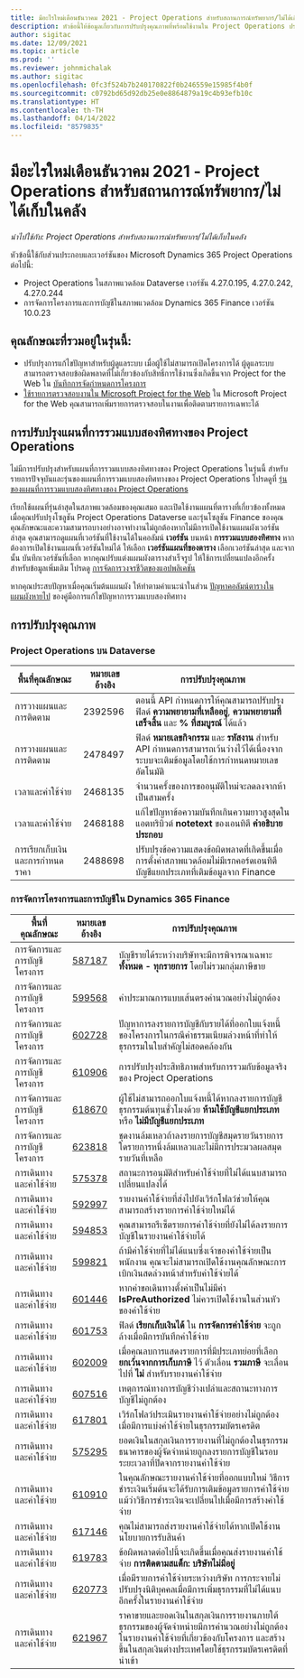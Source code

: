 ```yaml
---
title: มีอะไรใหม่เดือนธันวาคม 2021 - Project Operations สำหรับสถานการณ์ทรัพยากร/ไม่ได้เก็บในคลัง
description: หัวข้อนี้ให้ข้อมูลเกี่ยวกับการปรับปรุงคุณภาพที่พร้อมใช้งานใน Project Operations ประจำเดือนธันวาคม 2021 สำหรับสถานการณ์ทรัพยากร/ไม่ได้เก็บในคลัง
author: sigitac
ms.date: 12/09/2021
ms.topic: article
ms.prod: ''
ms.reviewer: johnmichalak
ms.author: sigitac
ms.openlocfilehash: 0fc3f524b7b240170822f0b246559e15985f4b0f
ms.sourcegitcommit: c0792bd65d92db25e0e8864879a19c4b93efb10c
ms.translationtype: HT
ms.contentlocale: th-TH
ms.lasthandoff: 04/14/2022
ms.locfileid: "8579835"
---
```

# <a name="whats-new-december-2021---project-operations-for-resourcenon-stocked-based-scenarios"></a>มีอะไรใหม่เดือนธันวาคม 2021 - Project Operations สำหรับสถานการณ์ทรัพยากร/ไม่ได้เก็บในคลัง

*นำไปใช้กับ: Project Operations สำหรับสถานการณ์ทรัพยากร/ไม่ได้เก็บในคลัง*

หัวข้อนี้ใช้กับส่วนประกอบและเวอร์ชันของ Microsoft Dynamics 365 Project Operations ต่อไปนี้:

- Project Operations ในสภาพแวดล้อม Dataverse เวอร์ชัน 4.27.0.195, 4.27.0.242, 4.27.0.244
- การจัดการโครงการและการบัญชีในสภาพแวดล้อม Dynamics 365 Finance เวอร์ชัน 10.0.23

## <a name="features-included-in-this-release"></a>คุณลักษณะที่รวมอยู่ในรุ่นนี้:

- ปรับปรุงการแก้ไขปัญหาสำหรับผู้ดูแลระบบ เมื่อผู้ใช้ไม่สามารถเปิดโครงการได้ ผู้ดูแลระบบสามารถตรวจสอบข้อผิดพลาดที่ไม่เกี่ยวข้องกับสิทธิ์การใช้งานซึ่งเกิดขึ้นจาก Project for the Web ใน [บันทึกการจัดกำหนดการโครงการ](../project-management/schedule-api-logs.md)
- [ใช้รายการตรวจสอบงานใน Microsoft Project for the Web](https://support.microsoft.com/office/use-task-checklists-in-microsoft-project-for-the-web-c69bcf73-5c75-4ad3-9893-6d6f92360e9c) ใน Microsoft Project for the Web คุณสามารถเพิ่มรายการตรวจสอบในงานเพื่อติดตามรายการเฉพาะได้

## <a name="project-operations-dual-write-maps-updates"></a>การปรับปรุงแผนที่การรวมแบบสองทิศทางของ Project Operations

ไม่มีการปรับปรุงสำหรับแผนที่การรวมแบบสองทิศทางของ Project Operations ในรุ่นนี้ สำหรับรายการปัจจุบันและรุ่นของแผนที่การรวมแบบสองทิศทางของ Project Operations โปรดดูที่ [รุ่นของแผนที่การรวมแบบสองทิศทางของ Project Operations](../environment/resource-dual-write-maps.md)

เรียกใช้แผนที่รุ่นล่าสุดในสภาพแวดล้อมของคุณเสมอ และเปิดใช้งานแผนที่ตารางที่เกี่ยวข้องทั้งหมดเมื่อคุณปรับปรุงโซลูชัน Project Operations Dataverse และรุ่นโซลูชัน Finance ของคุณ คุณลักษณะและความสามารถบางอย่างอาจทำงานไม่ถูกต้องหากไม่มีการเปิดใช้งานแผนผังเวอร์ชันล่าสุด คุณสามารถดูแผนที่เวอร์ชันที่ใช้งานได้ในคอลัมน์ **เวอร์ชัน** บนหน้า **การรวมแบบสองทิศทาง** หากต้องการเปิดใช้งานแผนที่เวอร์ชันใหม่ได้ ให้เลือก **เวอร์ชันแผนที่ของตาราง** เลือกเวอร์ชันล่าสุด และจากนั้น บันทึกเวอร์ชันที่เลือก หากคุณปรับแต่งแผนผังตารางสำเร็จรูป ให้ใช้การเปลี่ยนแปลงอีกครั้ง สำหรับข้อมูลเพิ่มเติม โปรดดู [การจัดการวงจรชีวิตของแอปพลิเคชัน](/dynamics365/fin-ops-core/dev-itpro/data-entities/dual-write/app-lifecycle-management)

หากคุณประสบปัญหาเมื่อคุณเริ่มต้นแผนผัง ให้ทำตามคำแนะนำในส่วน [ปัญหาคอลัมน์ตารางในแผนผังหายไป](/dynamics365/fin-ops-core/dev-itpro/data-entities/dual-write/dual-write-troubleshooting-finops-upgrades#missing-table-columns-issue-on-maps) ของคู่มือการแก้ไขปัญหาการรวมแบบสองทิศทาง

## <a name="quality-updates"></a>การปรับปรุงคุณภาพ

### <a name="project-operations-on-dataverse"></a>Project Operations บน Dataverse

| **พื้นที่คุณลักษณะ** | **หมายเลขอ้างอิง** | **การปรับปรุงคุณภาพ** |
| --- | --- | --- |
| การวางแผนและการติดตาม | 2392596 | ตอนนี้ API กำหนดการให้คุณสามารถปรับปรุงฟิลด์ **ความพยายามที่เหลืออยู่**, **ความพยายามที่เสร็จสิ้น** และ **% ที่สมบูรณ์** ได้แล้ว |
| การวางแผนและการติดตาม | 2478497 | ฟิลด์ **หมายเลขกิจกรรม** และ **รหัสงาน** สำหรับ API กำหนดการสามารถเว้นว่างไว้ได้เนื่องจากระบบจะเติมข้อมูลโดยใช้การกำหนดหมายเลขอัตโนมัติ|
| เวลาและค่าใช้จ่าย | 2468135 | จำนวนครั้งของการขออนุมัติใหม่จะลดลงจากห้าเป็นสามครั้ง |
| เวลาและค่าใช้จ่าย | 2468188 | แก้ไขปัญหาข้อความบันทึกเกินความยาวสูงสุดในแอตทริบิวต์ **notetext** ของเอนทิตี **คำอธิบายประกอบ** |
| การเรียกเก็บเงินและการกำหนดราคา | 2488698 | ปรับปรุงข้อความแสดงข้อผิดพลาดที่เกิดขึ้นเมื่อการตั้งค่าสภาพแวดล้อมไม่มีเรกคอร์ดเอนทิตีบัญชีแยกประเภทที่เติมข้อมูลจาก Finance |

### <a name="project-management-and-accounting-on-dynamics-365-finance"></a>การจัดการโครงการและการบัญชีใน Dynamics 365 Finance

| **พื้นที่คุณลักษณะ** | **หมายเลขอ้างอิง** | **การปรับปรุงคุณภาพ** |
| --- | --- | --- |
| การจัดการและการบัญชีโครงการ | [587187](https://nam06.safelinks.protection.outlook.com/?url=https:%2F%2Ffix.lcs.dynamics.com%2FIssue%2FDetails%2F?bugId%3D587187&amp;data=04%7C01%7Cjespers%40microsoft.com%7Cc1d2484c411149f3a93708d9a8583e14%7C72f988bf86f141af91ab2d7cd011db47%7C1%7C0%7C637725919225501421%7CUnknown%7CTWFpbGZsb3d8eyJWIjoiMC4wLjAwMDAiLCJQIjoiV2luMzIiLCJBTiI6Ik1haWwiLCJXVCI6Mn0%3D%7C3000&amp;sdata=qpKECMgKZe9sHGVZUhBxs%2F4ou3fXIiFFg2amMTJ6t9U%3D&amp;reserved=0) | บัญชีรายได้ระหว่างบริษัทจะมีการพิจารณาเฉพาะ **ทั้งหมด - ทุกรายการ** โดยไม่รวมกลุ่มภาษีขาย |
| การจัดการและการบัญชีโครงการ | [599568](https://nam06.safelinks.protection.outlook.com/?url=https:%2F%2Ffix.lcs.dynamics.com%2FIssue%2FDetails%2F?bugId%3D599568&amp;data=04%7C01%7Cjespers%40microsoft.com%7Cc1d2484c411149f3a93708d9a8583e14%7C72f988bf86f141af91ab2d7cd011db47%7C1%7C0%7C637725919225600986%7CUnknown%7CTWFpbGZsb3d8eyJWIjoiMC4wLjAwMDAiLCJQIjoiV2luMzIiLCJBTiI6Ik1haWwiLCJXVCI6Mn0%3D%7C3000&amp;sdata=IudfEjWmkNeiTsWmR%2Fu2oR0CnnCkffAshvqZJuF76q8%3D&amp;reserved=0) | ค่าประมาณการแบบเส้นตรงคำนวณอย่างไม่ถูกต้อง |
| การจัดการและการบัญชีโครงการ | [602728](https://nam06.safelinks.protection.outlook.com/?url=https:%2F%2Ffix.lcs.dynamics.com%2FIssue%2FDetails%2F?bugId%3D602728&amp;data=04%7C01%7Cjespers%40microsoft.com%7Cc1d2484c411149f3a93708d9a8583e14%7C72f988bf86f141af91ab2d7cd011db47%7C1%7C0%7C637725919227094434%7CUnknown%7CTWFpbGZsb3d8eyJWIjoiMC4wLjAwMDAiLCJQIjoiV2luMzIiLCJBTiI6Ik1haWwiLCJXVCI6Mn0%3D%7C3000&amp;sdata=Q2%2BveFHlGrzg4QHtqcgeqjyZSQkmpr%2Fku7oObKHMB9g%3D&amp;reserved=0) | ปัญหาการลงรายการบัญชีกับรายได้ที่ออกใบแจ้งหนี้ของโครงการในกรณีค่าธรรมเนียมล่วงหน้าที่ทำให้ธุรกรรมในใบสำคัญไม่สอดคล้องกัน |
| การจัดการและการบัญชีโครงการ | [610906](https://nam06.safelinks.protection.outlook.com/?url=https:%2F%2Ffix.lcs.dynamics.com%2FIssue%2FDetails%2F?bugId%3D610906&amp;data=04%7C01%7Cjespers%40microsoft.com%7Cc1d2484c411149f3a93708d9a8583e14%7C72f988bf86f141af91ab2d7cd011db47%7C1%7C0%7C637725919227134259%7CUnknown%7CTWFpbGZsb3d8eyJWIjoiMC4wLjAwMDAiLCJQIjoiV2luMzIiLCJBTiI6Ik1haWwiLCJXVCI6Mn0%3D%7C3000&amp;sdata=xDBnz10T71GmOZt78ooFK3SYvmTLoC5fj1OftYNYDpY%3D&amp;reserved=0) | การปรับปรุงประสิทธิภาพสำหรับการรวมกับข้อมูลจริงของ Project Operations |
| การจัดการและการบัญชีโครงการ | [618670](https://nam06.safelinks.protection.outlook.com/?url=https:%2F%2Ffix.lcs.dynamics.com%2FIssue%2FDetails%2F?bugId%3D618670&amp;data=04%7C01%7Cjespers%40microsoft.com%7Cc1d2484c411149f3a93708d9a8583e14%7C72f988bf86f141af91ab2d7cd011db47%7C1%7C0%7C637725919227203949%7CUnknown%7CTWFpbGZsb3d8eyJWIjoiMC4wLjAwMDAiLCJQIjoiV2luMzIiLCJBTiI6Ik1haWwiLCJXVCI6Mn0%3D%7C3000&amp;sdata=PqvHsTGLcQ3bYbUlzYABYhl7J9v2zbnjcOgm%2FTvXB20%3D&amp;reserved=0) | ผู้ใช้ไม่สามารถออกใบแจ้งหนี้ได้หากลงรายการบัญชีธุรกรรมต้นทุนชั่วโมงด้วย **ห้ามใช้บัญชีแยกประเภท** หรือ **ไม่มีบัญชีแยกประเภท** |
| การจัดการและการบัญชีโครงการ | [623818](https://nam06.safelinks.protection.outlook.com/?url=https:%2F%2Ffix.lcs.dynamics.com%2FIssue%2FDetails%2F?bugId%3D623818&amp;data=04%7C01%7Cjespers%40microsoft.com%7Cc1d2484c411149f3a93708d9a8583e14%7C72f988bf86f141af91ab2d7cd011db47%7C1%7C0%7C637725919227303517%7CUnknown%7CTWFpbGZsb3d8eyJWIjoiMC4wLjAwMDAiLCJQIjoiV2luMzIiLCJBTiI6Ik1haWwiLCJXVCI6Mn0%3D%7C3000&amp;sdata=LAfdEiuKG8DoGk8O48MRLuaKYDINhCyMAtrlpGvVAw0%3D&amp;reserved=0) | ชุดงานล้มเหลวถ้าลงรายการบัญชีสมุดรายวันรายการใดรายการหนึ่งล้มเหลวและไม่มีการประมวลผลสมุดรายวันที่เหลือ  |
| การเดินทางและค่าใช้จ่าย | [575378](https://nam06.safelinks.protection.outlook.com/?url=https:%2F%2Ffix.lcs.dynamics.com%2FIssue%2FDetails%2F?bugId%3D575378&amp;data=04%7C01%7Cjespers%40microsoft.com%7Cc1d2484c411149f3a93708d9a8583e14%7C72f988bf86f141af91ab2d7cd011db47%7C1%7C0%7C637725919225451644%7CUnknown%7CTWFpbGZsb3d8eyJWIjoiMC4wLjAwMDAiLCJQIjoiV2luMzIiLCJBTiI6Ik1haWwiLCJXVCI6Mn0%3D%7C3000&amp;sdata=3tW0ngQqcz8pdNFY8FVuFlsgv3l73HMgeQTLbzIAAOg%3D&amp;reserved=0) | สถานะการอนุมัติสำหรับค่าใช้จ่ายที่ไม่ได้แนบสามารถเปลี่ยนแปลงได้ |
| การเดินทางและค่าใช้จ่าย | [592997](https://nam06.safelinks.protection.outlook.com/?url=https:%2F%2Ffix.lcs.dynamics.com%2FIssue%2FDetails%2F?bugId%3D592997&amp;data=04%7C01%7Cjespers%40microsoft.com%7Cc1d2484c411149f3a93708d9a8583e14%7C72f988bf86f141af91ab2d7cd011db47%7C1%7C0%7C637725919225521336%7CUnknown%7CTWFpbGZsb3d8eyJWIjoiMC4wLjAwMDAiLCJQIjoiV2luMzIiLCJBTiI6Ik1haWwiLCJXVCI6Mn0%3D%7C3000&amp;sdata=0leQsokHcl2NLqePFXC6%2BuH1V5UNRWUIPx0wTUaB4vg%3D&amp;reserved=0) | รายงานค่าใช้จ่ายที่ส่งไปยังเวิร์กโฟลว์ช่วยให้คุณสามารถสร้างรายการค่าใช้จ่ายใหม่ได้ |
| การเดินทางและค่าใช้จ่าย | [594853](https://nam06.safelinks.protection.outlook.com/?url=https:%2F%2Ffix.lcs.dynamics.com%2FIssue%2FDetails%2F?bugId%3D594853&amp;data=04%7C01%7Cjespers%40microsoft.com%7Cc1d2484c411149f3a93708d9a8583e14%7C72f988bf86f141af91ab2d7cd011db47%7C1%7C0%7C637725919225541248%7CUnknown%7CTWFpbGZsb3d8eyJWIjoiMC4wLjAwMDAiLCJQIjoiV2luMzIiLCJBTiI6Ik1haWwiLCJXVCI6Mn0%3D%7C3000&amp;sdata=5PINC45EBeV8PC0Cvtt0QPPJn0VYQ%2FRCjBmlEsZJCq4%3D&amp;reserved=0) | คุณสามารถรีเซ็ตรายการค่าใช้จ่ายที่ยังไม่ได้ลงรายการบัญชีในรายงานค่าใช้จ่ายได้ |
| การเดินทางและค่าใช้จ่าย | [599821](https://nam06.safelinks.protection.outlook.com/?url=https:%2F%2Ffix.lcs.dynamics.com%2FIssue%2FDetails%2F?bugId%3D599821&amp;data=04%7C01%7Cjespers%40microsoft.com%7Cc1d2484c411149f3a93708d9a8583e14%7C72f988bf86f141af91ab2d7cd011db47%7C1%7C0%7C637725919225610944%7CUnknown%7CTWFpbGZsb3d8eyJWIjoiMC4wLjAwMDAiLCJQIjoiV2luMzIiLCJBTiI6Ik1haWwiLCJXVCI6Mn0%3D%7C3000&amp;sdata=eb2CAb8L9IUDxDoukDcZQxNyI3TNQtFO%2FcjycucNj44%3D&amp;reserved=0) | ถ้ามีค่าใช้จ่ายที่ไม่ได้แนบซึ่งเจ้าของค่าใช้จ่ายเป็นพนักงาน คุณจะไม่สามารถเปิดใช้งานคุณลักษณะการเบิกเงินสดล่วงหน้าสำหรับค่าใช้จ่ายได้ |
| การเดินทางและค่าใช้จ่าย | [601446](https://nam06.safelinks.protection.outlook.com/?url=https:%2F%2Ffix.lcs.dynamics.com%2FIssue%2FDetails%2F?bugId%3D601446&amp;data=04%7C01%7Cjespers%40microsoft.com%7Cc1d2484c411149f3a93708d9a8583e14%7C72f988bf86f141af91ab2d7cd011db47%7C1%7C0%7C637725919225650767%7CUnknown%7CTWFpbGZsb3d8eyJWIjoiMC4wLjAwMDAiLCJQIjoiV2luMzIiLCJBTiI6Ik1haWwiLCJXVCI6Mn0%3D%7C3000&amp;sdata=Z4CBMqrmYtlIEBWxzMEBf%2BXu5dlst7NnKcQ62yoV%2BWM%3D&amp;reserved=0) | หากคำขอเดินทางตั้งค่าเป็นไม่มีค่า **IsPreAuthorized** ไม่ควรเปิดใช้งานในส่วนหัวของค่าใช้จ่าย |
| การเดินทางและค่าใช้จ่าย | [601753](https://nam06.safelinks.protection.outlook.com/?url=https:%2F%2Ffix.lcs.dynamics.com%2FIssue%2FDetails%2F?bugId%3D601753&amp;data=04%7C01%7Cjespers%40microsoft.com%7Cc1d2484c411149f3a93708d9a8583e14%7C72f988bf86f141af91ab2d7cd011db47%7C1%7C0%7C637725919225660718%7CUnknown%7CTWFpbGZsb3d8eyJWIjoiMC4wLjAwMDAiLCJQIjoiV2luMzIiLCJBTiI6Ik1haWwiLCJXVCI6Mn0%3D%7C3000&amp;sdata=PVwbDhH5uqGJJZTNLddsHYlHsCknK%2FC%2FY%2Btg6fu8heo%3D&amp;reserved=0) | ฟิลด์ **เรียกเก็บเงินได้** ใน **การจัดการค่าใช้จ่าย** จะถูกล้างเมื่อมีการบันทึกค่าใช้จ่าย |
| การเดินทางและค่าใช้จ่าย | [602009](https://nam06.safelinks.protection.outlook.com/?url=https:%2F%2Ffix.lcs.dynamics.com%2FIssue%2FDetails%2F?bugId%3D602009&amp;data=04%7C01%7Cjespers%40microsoft.com%7Cc1d2484c411149f3a93708d9a8583e14%7C72f988bf86f141af91ab2d7cd011db47%7C1%7C0%7C637725919225680636%7CUnknown%7CTWFpbGZsb3d8eyJWIjoiMC4wLjAwMDAiLCJQIjoiV2luMzIiLCJBTiI6Ik1haWwiLCJXVCI6Mn0%3D%7C3000&amp;sdata=t3m29Vkxx8g96CvaDz%2FRzuciP2doP2xejomPl440wNs%3D&amp;reserved=0) | เมื่อคุณลบการแสดงรายการที่มีประเภทย่อยที่เลือก **ยกเว้นจากการเก็บภาษี** ไว้ ตัวเลื่อน **รวมภาษี** จะเลื่อนไปที่ **ไม่** สำหรับรายงานค่าใช้จ่าย |
| การเดินทางและค่าใช้จ่าย | [607516](https://nam06.safelinks.protection.outlook.com/?url=https:%2F%2Ffix.lcs.dynamics.com%2FIssue%2FDetails%2F?bugId%3D607516&amp;data=04%7C01%7Cjespers%40microsoft.com%7Cc1d2484c411149f3a93708d9a8583e14%7C72f988bf86f141af91ab2d7cd011db47%7C1%7C0%7C637725919225849894%7CUnknown%7CTWFpbGZsb3d8eyJWIjoiMC4wLjAwMDAiLCJQIjoiV2luMzIiLCJBTiI6Ik1haWwiLCJXVCI6Mn0%3D%7C3000&amp;sdata=%2BceTskfUl1kTe2XHk6QSYu9UN%2FE%2F9nP2gv20kVweURA%3D&amp;reserved=0) |เหตุการณ์ทางการบัญชีว่างเปล่าและสถานะทางการบัญชีไม่ถูกต้อง |
| การเดินทางและค่าใช้จ่าย | [617801](https://nam06.safelinks.protection.outlook.com/?url=https:%2F%2Ffix.lcs.dynamics.com%2FIssue%2FDetails%2F?bugId%3D617801&amp;data=04%7C01%7Cjespers%40microsoft.com%7Cc1d2484c411149f3a93708d9a8583e14%7C72f988bf86f141af91ab2d7cd011db47%7C1%7C0%7C637725919226337756%7CUnknown%7CTWFpbGZsb3d8eyJWIjoiMC4wLjAwMDAiLCJQIjoiV2luMzIiLCJBTiI6Ik1haWwiLCJXVCI6Mn0%3D%7C3000&amp;sdata=L69x65xY6LQDS1u2sUbVX5QKEYgbDh6lld2Pm%2BSsUyI%3D&amp;reserved=0) | เวิร์กโฟลว์ประเมินรายงานค่าใช้จ่ายอย่างไม่ถูกต้องเมื่อมีการแบ่งค่าใช้จ่ายในธุรกรรมบัตรเครดิต |
| การเดินทางและค่าใช้จ่าย | [575295](https://nam06.safelinks.protection.outlook.com/?url=https:%2F%2Ffix.lcs.dynamics.com%2FIssue%2FDetails%2F?bugId%3D575295&amp;data=04%7C01%7Cjespers%40microsoft.com%7Cc1d2484c411149f3a93708d9a8583e14%7C72f988bf86f141af91ab2d7cd011db47%7C1%7C0%7C637725919227074518%7CUnknown%7CTWFpbGZsb3d8eyJWIjoiMC4wLjAwMDAiLCJQIjoiV2luMzIiLCJBTiI6Ik1haWwiLCJXVCI6Mn0%3D%7C3000&amp;sdata=FyrzO1Yx%2BWLfw5arIrFiW07QZC%2F%2BpUk3ekx3g66X8bE%3D&amp;reserved=0) | ยอดเงินในสกุลเงินการรายงานที่ไม่ถูกต้องในธุรกรรมธนาคารของผู้จัดจำหน่ายถูกลงรายการบัญชีในรอบระยะเวลาที่ปิดจากรายงานค่าใช้จ่าย |
| การเดินทางและค่าใช้จ่าย | [610910](https://nam06.safelinks.protection.outlook.com/?url=https:%2F%2Ffix.lcs.dynamics.com%2FIssue%2FDetails%2F?bugId%3D610910&amp;data=04%7C01%7Cjespers%40microsoft.com%7Cc1d2484c411149f3a93708d9a8583e14%7C72f988bf86f141af91ab2d7cd011db47%7C1%7C0%7C637725919227134259%7CUnknown%7CTWFpbGZsb3d8eyJWIjoiMC4wLjAwMDAiLCJQIjoiV2luMzIiLCJBTiI6Ik1haWwiLCJXVCI6Mn0%3D%7C3000&amp;sdata=P6wVchjx9GcH7nZ07yg3%2FuEFht6Df7Ew5Z4hSL%2BQ8oY%3D&amp;reserved=0) | ในคุณลักษณะรายงานค่าใช้จ่ายที่ออกแบบใหม่ วิธีการชำระเงินเริ่มต้นจะได้รับการเติมข้อมูลรายการค่าใช้จ่าย แม้ว่าวิธีการชำระเงินจะเปลี่ยนไปเมื่อมีการสร้างค่าใช้จ่าย |
| การเดินทางและค่าใช้จ่าย | [617146](https://nam06.safelinks.protection.outlook.com/?url=https:%2F%2Ffix.lcs.dynamics.com%2FIssue%2FDetails%2F?bugId%3D617146&amp;data=04%7C01%7Cjespers%40microsoft.com%7Cc1d2484c411149f3a93708d9a8583e14%7C72f988bf86f141af91ab2d7cd011db47%7C1%7C0%7C637725919227193996%7CUnknown%7CTWFpbGZsb3d8eyJWIjoiMC4wLjAwMDAiLCJQIjoiV2luMzIiLCJBTiI6Ik1haWwiLCJXVCI6Mn0%3D%7C3000&amp;sdata=134C%2BXGuzA8GmM7ZjWYaiYQfNqnV9a1mEKuzrh0hzpw%3D&amp;reserved=0) | คุณไม่สามารถส่งรายงานค่าใช้จ่ายได้หากเปิดใช้งานนโยบายการรับสินค้า |
| การเดินทางและค่าใช้จ่าย | [619783](https://nam06.safelinks.protection.outlook.com/?url=https:%2F%2Ffix.lcs.dynamics.com%2FIssue%2FDetails%2F?bugId%3D619783&amp;data=04%7C01%7Cjespers%40microsoft.com%7Cc1d2484c411149f3a93708d9a8583e14%7C72f988bf86f141af91ab2d7cd011db47%7C1%7C0%7C637725919227243778%7CUnknown%7CTWFpbGZsb3d8eyJWIjoiMC4wLjAwMDAiLCJQIjoiV2luMzIiLCJBTiI6Ik1haWwiLCJXVCI6Mn0%3D%7C3000&amp;sdata=pV1rLgOniDy3hXMHAtXeD9o4ZPTmyhZHd7O7zCUpLLs%3D&amp;reserved=0) | ข้อผิดพลาดต่อไปนี้จะเกิดขึ้นเมื่อคุณส่งรายงานค่าใช้จ่าย **การติดตามสแต็ก: บริษัทไม่มีอยู่** |
| การเดินทางและค่าใช้จ่าย | [620773](https://nam06.safelinks.protection.outlook.com/?url=https:%2F%2Ffix.lcs.dynamics.com%2FIssue%2FDetails%2F?bugId%3D620773&amp;data=04%7C01%7Cjespers%40microsoft.com%7Cc1d2484c411149f3a93708d9a8583e14%7C72f988bf86f141af91ab2d7cd011db47%7C1%7C0%7C637725919227253737%7CUnknown%7CTWFpbGZsb3d8eyJWIjoiMC4wLjAwMDAiLCJQIjoiV2luMzIiLCJBTiI6Ik1haWwiLCJXVCI6Mn0%3D%7C3000&amp;sdata=%2B5ZZAsXV%2FM29%2Byg6JoGzwJFRa1Fi4NDj4BB38ZeYTH0%3D&amp;reserved=0) | เมื่อมีรายการค่าใช้จ่ายระหว่างบริษัท การกระจายไม่ปรับปรุงนิติบุคคลเมื่อมีการเพิ่มธุรกรรมที่ไม่ได้แนบอีกครั้งในรายงานค่าใช้จ่าย |
| การเดินทางและค่าใช้จ่าย | [621967](https://nam06.safelinks.protection.outlook.com/?url=https:%2F%2Ffix.lcs.dynamics.com%2FIssue%2FDetails%2F?bugId%3D621967&amp;data=04%7C01%7Cjespers%40microsoft.com%7Cc1d2484c411149f3a93708d9a8583e14%7C72f988bf86f141af91ab2d7cd011db47%7C1%7C0%7C637725919227273644%7CUnknown%7CTWFpbGZsb3d8eyJWIjoiMC4wLjAwMDAiLCJQIjoiV2luMzIiLCJBTiI6Ik1haWwiLCJXVCI6Mn0%3D%7C3000&amp;sdata=RdiupzmL8Dp8nqQIHu9rGMTdJ%2FVVhqN5EIP5uFYS2W4%3D&amp;reserved=0) | ราคาขายและยอดเงินในสกุลเงินการรายงานภายใต้ธุรกรรมของผู้จัดจำหน่ายมีการคำนวณอย่างไม่ถูกต้องในรายงานค่าใช้จ่ายที่เกี่ยวข้องกับโครงการ และสร้างขึ้นในสกุลเงินต่างประเทศโดยใช้ธุรกรรมบัตรเครดิตที่นำเข้า |
